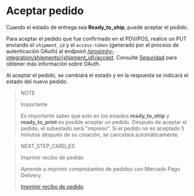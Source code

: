 # Aceptar pedido

Cuando el estado de entrega sea **Ready_to_ship**, puede aceptar el pedido.

Para aceptar el pedido que fue confirmado en el PDV/POS, realice un PUT enviando el `shipment_id` y el `access-token` (generado por el proceso de autenticación OAuth) al endpoint [/proximity-integration/shipments/{shipment_id}/accept](https://www.mercadopago[FAKER][URL][DOMAIN]/developers/pt/reference/mp_delivery/_proximity-integration_shipments_shipment_id_accept/put). Consulte [Seguridad](https://www.mercadopago[FAKER][URL][DOMAIN]/developers/es/guides/security/oauth/introduction) para obtener más información sobre OAuth.

Al aceptar el pedido, se cambiará el estado y en la respuesta se indicará el estado del nuevo pedido.

> NOTE
>
> Importante
>
> Es importante saber que solo en los estados **ready_to_ship** y **ready_to_print** es posible aceptar un pedido. Después de aceptar el pedido, el subestado será "impreso". Si el pedido no es aceptado 5 minutos después de su creación, se cancelará automáticamente.

> NEXT_STEP_CARD_ES
>
> Imprimir recibo de pedido
>
> Aprende a imprimir comprobantes de pedidos con Mercado Pago Delivery.
>
> [Imprimir recibo de pedido](https://www.mercadopago[FAKER][URL][DOMAIN]/developers/es/guides/mp-delivery/print-order)
